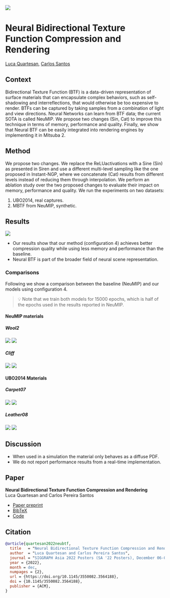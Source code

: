 ![](assets/header.jpg)

# Neural Bidirectional Texture Function Compression and Rendering

[Luca Quartesan](mailto:luca@traverseresearch.nl), [Carlos Santos](mailto:santos.c@buas.nl)

## Context
Bidirectional Texture Function (BTF) is a data-driven representation of surface materials that can encapsulate complex behaviors, such as self-shadowing and interreflections, that would otherwise be too expensive to render. BTFs can be captured by taking samples from a combination of light and view directions.
Neural Networks can learn from BTF data; the current SOTA is called NeuMIP. We propose two changes (Sin, Cat) to improve this technique in terms of memory, performance and quality.
Finally, we show that Neural BTF can be easily integrated into rendering engines by implementing it in Mitsuba 2.

## Method
We propose two changes. We replace the ReLUactivations with a Sine (Sin) as presented in Siren and use a different multi-level sampling like the one proposed in Instant-NGP, where we concatenate (Cat) results from different levels instead of reducing them through interpolation.
We perform an ablation study over the two proposed changes to evaluate their impact on memory, performance and quality.
We run the experiments on two datasets:
1. UBO2014, real captures.
2. MBTF from NeuMIP, synthetic.



## Results
![](assets/table.png)

+ Our results show that our method (configuration 4) achieves better compression quality while using less memory and performance than the baseline.
+ Neural BTF is part of the broader field of neural scene representation.

### Comparisons
Following we show a comparison between the baseline (NeuMIP) and our models using configuration 4.  
> 💡 Note that we train both models for 15000 epochs, which is half of the epochs used in the results reported in NeuMIP. 

#### NeuMIP materials

##### Wool2
<div class="juxtapose" width="100%">
    <img src="assets/neumip/wool2/1.jpg" data-label="NeuMIP"/>
    <img src="assets/neumip/wool2/2.jpg" data-label="Ours"/>
</div>

##### Cliff
<div class="juxtapose" width="100%">
    <img src="assets/neumip/cliff/1.jpg" data-label="NeuMIP"/>
    <img src="assets/neumip/cliff/2.jpg" data-label="Ours"/>
</div>


#### UBO2014 Materials

##### Carpet07
<div class="juxtapose" width="100%">
    <img src="assets/ubo2014/carpet07/1.jpg" data-label="NeuMIP"/>
    <img src="assets/ubo2014/carpet07/6.jpg" data-label="Ours"/>
</div>

##### Leather08
<div class="juxtapose" width="100%">
    <img src="assets/ubo2014/leather08/1.jpg" data-label="NeuMIP"/>
    <img src="assets/ubo2014/leather08/6.jpg" data-label="Ours"/>
</div>


## Discussion
+ When used in a simulation the material only behaves as a diffuse PDF.
+ We do not report performance results from a real-time implementation.

## Paper
**Neural Bidirectional Texture Function Compression and Rendering**  
Luca Quartesan and Carlos Pereira Santos
+ [Paper preprint](assets/neubtf22.pdf)
+ [BibTeX](assets/quartesan22neubtf.bib)
+ [Code](https://github.com/Traverse-Research/NeuBTF)

## Citation
```bibtex
@article{quartesan2022neubtf,
  title   = "Neural Bidirectional Texture Function Compression and Rendering",
  author  = "Luca Quartesan and Carlos Pereira Santos",
  journal = "SIGGRAPH Asia 2022 Posters (SA '22 Posters), December 06-09, 2022",
  year = {2022},
  month = dec,
  numpages = {2},
  url = {https://doi.org/10.1145/3550082.3564188},
  doi = {10.1145/3550082.3564188},
  publisher = {ACM},
}

```

<script src="https://cdn.knightlab.com/libs/juxtapose/latest/js/juxtapose.min.js"></script>
<link rel="stylesheet" href="https://cdn.knightlab.com/libs/juxtapose/latest/css/juxtapose.css">

